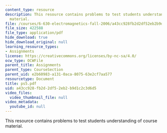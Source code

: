 ```yaml
---
content_type: resource
description: This resource contains problems to test students understanding of course
  material.
file: /courses/6-630-electromagnetics-fall-2006/a43cc928fb2d2df52eb2b9d1c2c3d6d5_ps5.pdf
file_size: 422588
file_type: application/pdf
hide_download: true
hide_download_original: null
learning_resource_types:
- Assignments
license: https://creativecommons.org/licenses/by-nc-sa/4.0/
ocw_type: OCWFile
parent_title: Assignments
parent_type: CourseSection
parent_uid: e2b60983-a131-0aca-8075-63e2cf7aa577
resourcetype: Document
title: ps5.pdf
uid: a43cc928-fb2d-2df5-2eb2-b9d1c2c3d6d5
video_files:
  video_thumbnail_file: null
video_metadata:
  youtube_id: null
---
```

This resource contains problems to test students understanding of course material.